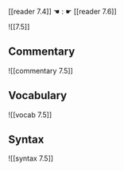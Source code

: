 [[reader 7.4]] ☚ : ☛ [[reader 7.6]]

![[7.5]]

## Commentary

![[commentary 7.5]]

## Vocabulary

![[vocab 7.5]]

## Syntax

![[syntax 7.5]]

